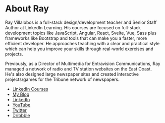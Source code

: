 # About Ray
Ray Villalobos is a full-stack design/development teacher and Senior Staff Author at LinkedIn Learning. His courses are focused on full-stack development topics like JavaScript, Angular, React, Svelte, Vue, Sass plus frameworks like Bootstrap and tools that can make you a faster, more efficient developer. He approaches teaching with a clear and practical style which can help you improve your skills through real-world exercises and projects. 

Previously, as a Director of Multimedia for Entravision Communications, Ray managed a network of radio and TV station websites on the East Coast. He's also designed large newspaper sites and created interactive projects/games for the Tribune network of newspapers.

- [LinkedIn Courses](https://www.linkedin.com/learning/instructors/ray-villalobos)
- [My Blog](https://raybo.org)
- [LinkedIn](https://www.linkedin.com/in/planetoftheweb)
- [YouTube](https://www.youtube.com/planetoftheweb)
- [Twitter](https://twitter.com/planetoftheweb) 
- [Dribbble](https://dribbble.com/planetoftheweb)
